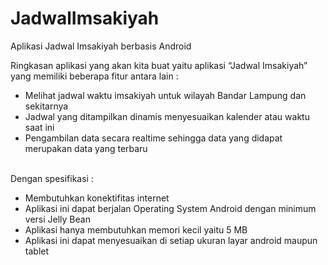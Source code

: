 # JadwalImsakiyah
Aplikasi Jadwal Imsakiyah berbasis Android

Ringkasan aplikasi yang akan kita buat yaitu aplikasi “Jadwal Imsakiyah” yang memiliki
beberapa fitur antara lain :
<ul>
<li>Melihat jadwal waktu imsakiyah untuk wilayah Bandar Lampung dan sekitarnya</li>
<li>Jadwal yang ditampilkan dinamis menyesuaikan kalender atau waktu saat ini</li>
<li>Pengambilan data secara realtime sehingga data yang didapat merupakan data yang terbaru</li>
</ul>
<br>
Dengan spesifikasi :
<br>
<ul>
<li>Membutuhkan konektifitas internet</li>
<li>Aplikasi ini dapat berjalan Operating System Android dengan minimum versi Jelly Bean</li>
<li>Aplikasi hanya membutuhkan memori kecil yaitu 5 MB</li>
<li>Aplikasi ini dapat menyesuaikan di setiap ukuran layar android maupun tablet</li>
</ul>
